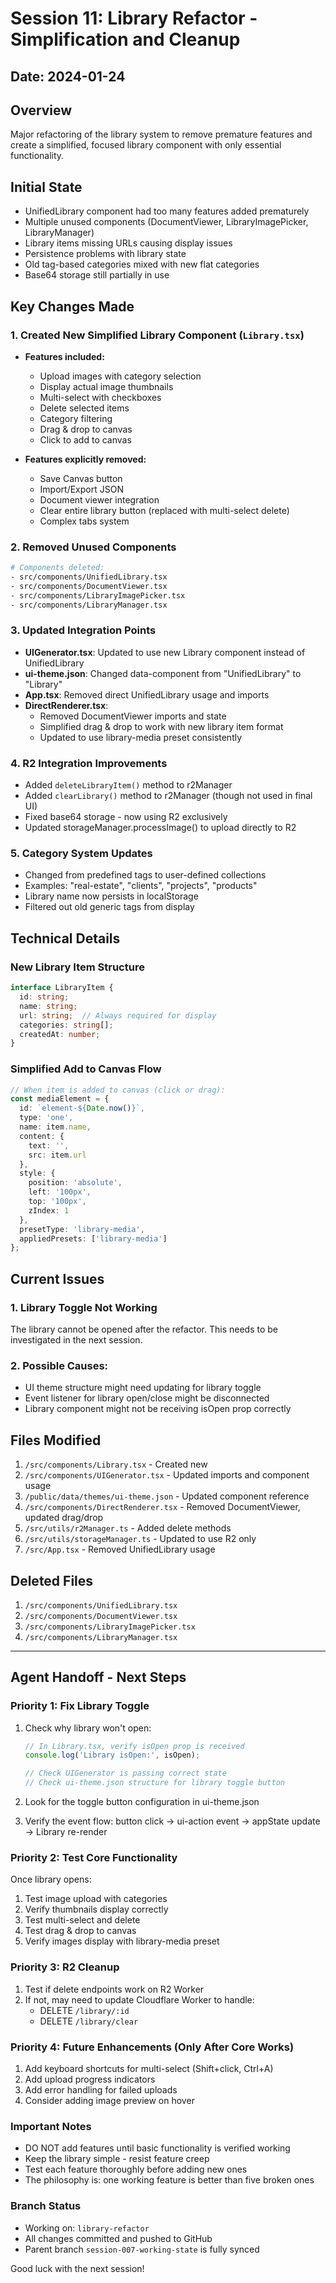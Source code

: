 # Session 11: Library Refactor - Simplification and Cleanup

## Date: 2024-01-24

## Overview
Major refactoring of the library system to remove premature features and create a simplified, focused library component with only essential functionality.

## Initial State
- UnifiedLibrary component had too many features added prematurely
- Multiple unused components (DocumentViewer, LibraryImagePicker, LibraryManager)
- Library items missing URLs causing display issues
- Persistence problems with library state
- Old tag-based categories mixed with new flat categories
- Base64 storage still partially in use

## Key Changes Made

### 1. Created New Simplified Library Component (`Library.tsx`)
- **Features included:**
  - Upload images with category selection
  - Display actual image thumbnails
  - Multi-select with checkboxes
  - Delete selected items
  - Category filtering
  - Drag & drop to canvas
  - Click to add to canvas

- **Features explicitly removed:**
  - Save Canvas button
  - Import/Export JSON
  - Document viewer integration
  - Clear entire library button (replaced with multi-select delete)
  - Complex tabs system

### 2. Removed Unused Components
```bash
# Components deleted:
- src/components/UnifiedLibrary.tsx
- src/components/DocumentViewer.tsx
- src/components/LibraryImagePicker.tsx
- src/components/LibraryManager.tsx
```

### 3. Updated Integration Points
- **UIGenerator.tsx**: Updated to use new Library component instead of UnifiedLibrary
- **ui-theme.json**: Changed data-component from "UnifiedLibrary" to "Library"
- **App.tsx**: Removed direct UnifiedLibrary usage and imports
- **DirectRenderer.tsx**: 
  - Removed DocumentViewer imports and state
  - Simplified drag & drop to work with new library item format
  - Updated to use library-media preset consistently

### 4. R2 Integration Improvements
- Added `deleteLibraryItem()` method to r2Manager
- Added `clearLibrary()` method to r2Manager (though not used in final UI)
- Fixed base64 storage - now using R2 exclusively
- Updated storageManager.processImage() to upload directly to R2

### 5. Category System Updates
- Changed from predefined tags to user-defined collections
- Examples: "real-estate", "clients", "projects", "products"
- Library name now persists in localStorage
- Filtered out old generic tags from display

## Technical Details

### New Library Item Structure
```typescript
interface LibraryItem {
  id: string;
  name: string;
  url: string;  // Always required for display
  categories: string[];
  createdAt: number;
}
```

### Simplified Add to Canvas Flow
```typescript
// When item is added to canvas (click or drag):
const mediaElement = {
  id: `element-${Date.now()}`,
  type: 'one',
  name: item.name,
  content: {
    text: '',
    src: item.url
  },
  style: {
    position: 'absolute',
    left: '100px',
    top: '100px',
    zIndex: 1
  },
  presetType: 'library-media',
  appliedPresets: ['library-media']
};
```

## Current Issues

### 1. Library Toggle Not Working
The library cannot be opened after the refactor. This needs to be investigated in the next session.

### 2. Possible Causes:
- UI theme structure might need updating for library toggle
- Event listener for library open/close might be disconnected
- Library component might not be receiving isOpen prop correctly

## Files Modified
1. `/src/components/Library.tsx` - Created new
2. `/src/components/UIGenerator.tsx` - Updated imports and component usage
3. `/public/data/themes/ui-theme.json` - Updated component reference
4. `/src/components/DirectRenderer.tsx` - Removed DocumentViewer, updated drag/drop
5. `/src/utils/r2Manager.ts` - Added delete methods
6. `/src/utils/storageManager.ts` - Updated to use R2 only
7. `/src/App.tsx` - Removed UnifiedLibrary usage

## Deleted Files
1. `/src/components/UnifiedLibrary.tsx`
2. `/src/components/DocumentViewer.tsx`
3. `/src/components/LibraryImagePicker.tsx`
4. `/src/components/LibraryManager.tsx`

---

## Agent Handoff - Next Steps

### Priority 1: Fix Library Toggle
1. Check why library won't open:
   ```typescript
   // In Library.tsx, verify isOpen prop is received
   console.log('Library isOpen:', isOpen);
   
   // Check UIGenerator is passing correct state
   // Check ui-theme.json structure for library toggle button
   ```

2. Look for the toggle button configuration in ui-theme.json
3. Verify the event flow: button click → ui-action event → appState update → Library re-render

### Priority 2: Test Core Functionality
Once library opens:
1. Test image upload with categories
2. Verify thumbnails display correctly
3. Test multi-select and delete
4. Test drag & drop to canvas
5. Verify images display with library-media preset

### Priority 3: R2 Cleanup
1. Test if delete endpoints work on R2 Worker
2. If not, may need to update Cloudflare Worker to handle:
   - DELETE `/library/:id`
   - DELETE `/library/clear`

### Priority 4: Future Enhancements (Only After Core Works)
1. Add keyboard shortcuts for multi-select (Shift+click, Ctrl+A)
2. Add upload progress indicators
3. Add error handling for failed uploads
4. Consider adding image preview on hover

### Important Notes
- DO NOT add features until basic functionality is verified working
- Keep the library simple - resist feature creep
- Test each feature thoroughly before adding new ones
- The philosophy is: one working feature is better than five broken ones

### Branch Status
- Working on: `library-refactor`
- All changes committed and pushed to GitHub
- Parent branch `session-007-working-state` is fully synced

Good luck with the next session!